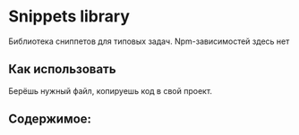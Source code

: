 # Snippets library

Библиотека сниппетов для типовых задач. Npm-зависимостей здесь нет

## Как использовать

Берёшь нужный файл, копируешь код в свой проект.<br/>

## Содержимое:
